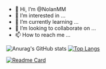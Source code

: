 - 👋 Hi, I’m @NolanMM
- 👀 I’m interested in ...
- 🌱 I’m currently learning ...
- 💞️ I’m looking to collaborate on ...
- 📫 How to reach me ...

<!---
NolanMM/NolanMM is a ✨ special ✨ repository because its `README.md` (this file) appears on your GitHub profile.
You can click the Preview link to take a look at your changes.
--->

![Anurag's GitHub stats](https://github-readme-stats.vercel.app/api?username=NolanMM&show_icons=true&theme=transparent)
[![Top Langs](https://github-readme-stats.vercel.app/api/top-langs/?username=NolanMM&layout=compact&theme=transparent)](https://github.com/NolanMM?tab=repositories&q=&type=public&language=&sort=)

[![Readme Card](https://github-readme-stats.vercel.app/api/pin/?username=anuraghazra&repo=github-readme-stats)](https://github.com/anuraghazra/github-readme-stats)

